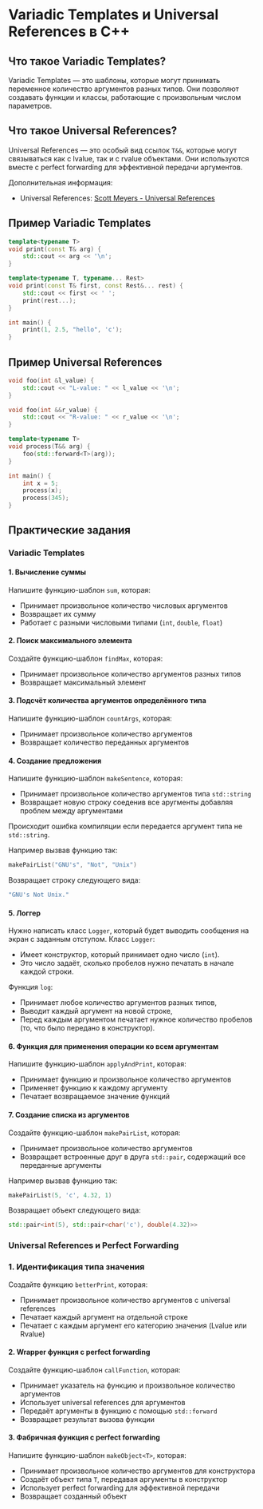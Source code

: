 # Variadic Templates и Universal References в C++

## Что такое Variadic Templates?
Variadic Templates — это шаблоны, которые могут принимать переменное количество аргументов разных типов.
Они позволяют создавать функции и классы, работающие с произвольным числом параметров.

## Что такое Universal References?
Universal References — это особый вид ссылок `T&&`, которые могут связываться как с lvalue, так и с rvalue объектами.
Они используются вместе с perfect forwarding для эффективной передачи аргументов.

Дополнительная информация:
- Universal References: [Scott Meyers - Universal References](https://isocpp.org/blog/2012/11/universal-references-in-c11-scott-meyers)

## Пример Variadic Templates
```cpp
template<typename T>
void print(const T& arg) {
    std::cout << arg << '\n';
}

template<typename T, typename... Rest>
void print(const T& first, const Rest&... rest) {
    std::cout << first << ' ';
    print(rest...);
}

int main() {
    print(1, 2.5, "hello", 'c');
}
```

## Пример Universal References
```cpp
void foo(int &l_value) {
    std::cout << "L-value: " << l_value << '\n';
}

void foo(int &&r_value) {
    std::cout << "R-value: " << r_value << '\n';
}

template<typename T>
void process(T&& arg) {
    foo(std::forward<T>(arg));
}

int main() {
    int x = 5;
    process(x);
    process(345);
}
```

## Практические задания
### Variadic Templates
#### 1. Вычисление суммы
Напишите функцию-шаблон `sum`, которая:
- Принимает произвольное количество числовых аргументов
- Возвращает их сумму
- Работает с разными числовыми типами (`int`, `double`, `float`)

#### 2. Поиск максимального элемента
Создайте функцию-шаблон `findMax`, которая:
- Принимает произвольное количество аргументов разных типов
- Возвращает максимальный элемент

#### 3. Подсчёт количества аргументов определённого типа
Напишите функцию-шаблон `countArgs`, которая:
- Принимает произвольное количество аргументов
- Возвращает количество переданных аргументов

#### 4. Создание предложения
Напишите функцию-шаблон `makeSentence`, которая:
- Принимает произвольное количество аргументов типа `std::string`
- Возвращает новую строку соеденив все аругменты добавляя проблем между аргументами

Происходит ошибка компиляции если передается аргумент типа не `std::string`.

Например вызвав функцию так:
```cpp
makePairList("GNU's", "Not", "Unix")
```

Возвращает строку следующего вида:
```cpp
"GNU's Not Unix."
```

#### 5. Логгер
Нужно написать класс `Logger`, который будет выводить сообщения на экран с заданным отступом.
Класс `Logger`:
- Имеет конструктор, который принимает одно число (`int`).
- Это число задаёт, сколько пробелов нужно печатать в начале каждой строки.

Функция `log`:
- Принимает любое количество аргументов разных типов,
- Выводит каждый аргумент на новой строке,
- Перед каждым аргументом печатает нужное количество пробелов (то, что было передано в конструктор).

#### 6. Функция для применения операции ко всем аргументам
Напишите функцию-шаблон `applyAndPrint`, которая:
- Принимает функцию и произвольное количество аргументов
- Применяет функцию к каждому аргументу
- Печатает возвращаемое значение функций

#### 7. Создание списка из аргументов
Создайте функцию-шаблон `makePairList`, которая:
- Принимает произвольное количество аргументов
- Возвращает встроенные друг в друга `std::pair`, содержащий все переданные аргументы

Например вызвав функцию так:
```cpp
makePairList(5, 'c', 4.32, 1)
```

Возвращает объект следующего вида:
```cpp
std::pair<int(5), std::pair<char('c'), double(4.32)>>
```

### Universal References и Perfect Forwarding
### 1. Идентификация типа значения
Создайте функцию `betterPrint`, которая:
- Принимает произвольное количество аргументов с universal references
- Печатает каждый аргумент на отдельной строке
- Печатает с каждым аргумент его категорию значения (Lvalue или Rvalue)

#### 2. Wrapper функция с perfect forwarding
Создайте функцию-шаблон `callFunction`, которая:
- Принимает указатель на функцию и произвольное количество аргументов
- Использует universal references для аргументов
- Передаёт аргументы в функцию с помощью `std::forward`
- Возвращает результат вызова функции

#### 3. Фабричная функция с perfect forwarding
Напишите функцию-шаблон `makeObject<T>`, которая:
- Принимает произвольное количество аргументов для конструктора
- Создаёт объект типа `T`, передавая аргументы в конструктор
- Использует perfect forwarding для эффективной передачи
- Возвращает созданный объект
